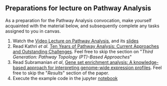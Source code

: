 ## Preparations for lecture on Pathway Analysis

As a preparation for the Pathway Analysis convocation, make yourself acquainted with the material below, and subsequently complete any tasks assigned to you in canvas.

1. Watch the [Video Lecture on Pathway Analysis](https://youtu.be/ki1DBBnRoWg), and its [slides](slides/PathwayAnalysis.pdf)
3. Read Kathri *et al.* [Ten Years of Pathway Analysis: Current Approaches and Outstanding Challenges](https://journals.plos.org/ploscompbiol/article?id=10.1371/journal.pcbi.1002375). Feel free to skip the section on "*Third Generation: Pathway Topology (PT)-Based Approaches*"
2. Read Subramanian *et al*, [Gene set enrichment analysis: A knowledge-based
approach for interpreting genome-wide
expression profiles](http://software.broadinstitute.org/gsea/doc/subramanian_tamayo_gsea_pnas.pdf). Feel free to skip the "*Results*" section of the paper.
4. Execute the example code in the jupyter [notebook](../nb/enrichment/gsea/)
